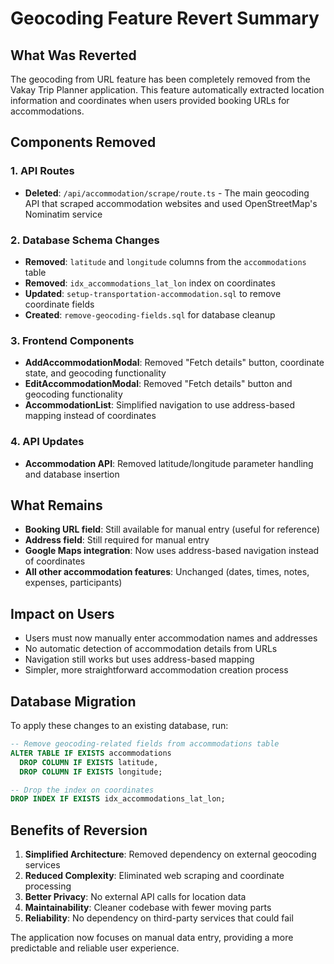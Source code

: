 # Geocoding Feature Revert Summary

## What Was Reverted

The geocoding from URL feature has been completely removed from the Vakay Trip Planner application. This feature automatically extracted location information and coordinates when users provided booking URLs for accommodations.

## Components Removed

### 1. API Routes
- **Deleted**: `/api/accommodation/scrape/route.ts` - The main geocoding API that scraped accommodation websites and used OpenStreetMap's Nominatim service

### 2. Database Schema Changes
- **Removed**: `latitude` and `longitude` columns from the `accommodations` table
- **Removed**: `idx_accommodations_lat_lon` index on coordinates
- **Updated**: `setup-transportation-accommodation.sql` to remove coordinate fields
- **Created**: `remove-geocoding-fields.sql` for database cleanup

### 3. Frontend Components
- **AddAccommodationModal**: Removed "Fetch details" button, coordinate state, and geocoding functionality
- **EditAccommodationModal**: Removed "Fetch details" button and geocoding functionality  
- **AccommodationList**: Simplified navigation to use address-based mapping instead of coordinates

### 4. API Updates
- **Accommodation API**: Removed latitude/longitude parameter handling and database insertion

## What Remains

- **Booking URL field**: Still available for manual entry (useful for reference)
- **Address field**: Still required for manual entry
- **Google Maps integration**: Now uses address-based navigation instead of coordinates
- **All other accommodation features**: Unchanged (dates, times, notes, expenses, participants)

## Impact on Users

- Users must now manually enter accommodation names and addresses
- No automatic detection of accommodation details from URLs
- Navigation still works but uses address-based mapping
- Simpler, more straightforward accommodation creation process

## Database Migration

To apply these changes to an existing database, run:
```sql
-- Remove geocoding-related fields from accommodations table
ALTER TABLE IF EXISTS accommodations 
  DROP COLUMN IF EXISTS latitude,
  DROP COLUMN IF EXISTS longitude;

-- Drop the index on coordinates
DROP INDEX IF EXISTS idx_accommodations_lat_lon;
```

## Benefits of Reversion

1. **Simplified Architecture**: Removed dependency on external geocoding services
2. **Reduced Complexity**: Eliminated web scraping and coordinate processing
3. **Better Privacy**: No external API calls for location data
4. **Maintainability**: Cleaner codebase with fewer moving parts
5. **Reliability**: No dependency on third-party services that could fail

The application now focuses on manual data entry, providing a more predictable and reliable user experience.

